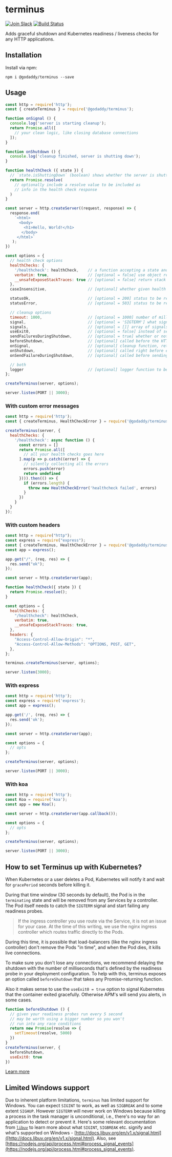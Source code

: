 # terminus

[![Join Slack](https://img.shields.io/badge/Join%20us%20on-Slack-e01563.svg)](https://godaddy-oss-slack.herokuapp.com/)
[![Build Status](https://github.com/godaddy/terminus/actions/workflows/cicd.yml/badge.svg)](https://github.com/godaddy/terminus/actions/workflows/cicd.yml/badge.svg)

Adds graceful shutdown and Kubernetes readiness / liveness checks for any HTTP applications.

## Installation

Install via npm:

```console
npm i @godaddy/terminus --save
```

## Usage

```javascript
const http = require('http');
const { createTerminus } = require('@godaddy/terminus');

function onSignal () {
  console.log('server is starting cleanup');
  return Promise.all([
    // your clean logic, like closing database connections
  ]);
}

function onShutdown () {
  console.log('cleanup finished, server is shutting down');
}

function healthCheck ({ state }) {
  // `state.isShuttingDown` (boolean) shows whether the server is shutting down or not
  return Promise.resolve(
    // optionally include a resolve value to be included as
    // info in the health check response
  )
}

const server = http.createServer((request, response) => {
  response.end(
    `<html>
      <body>
        <h1>Hello, World!</h1>
       </body>
     </html>`
   );
})

const options = {
  // health check options
  healthChecks: {
    '/healthcheck': healthCheck,    // a function accepting a state and returning a promise indicating service health,
    verbatim: true,                 // [optional = false] use object returned from /healthcheck verbatim in response,
    __unsafeExposeStackTraces: true // [optional = false] return stack traces in error response if healthchecks throw errors
  },
  caseInsensitive,                  // [optional] whether given health checks routes are case insensitive (defaults to false)

  statusOk,                         // [optional = 200] status to be returned for successful healthchecks
  statusError,                      // [optional = 503] status to be returned for unsuccessful healthchecks

  // cleanup options
  timeout: 1000,                    // [optional = 1000] number of milliseconds before forceful exiting
  signal,                           // [optional = 'SIGTERM'] what signal to listen for relative to shutdown
  signals,                          // [optional = []] array of signals to listen for relative to shutdown
  useExit0,                         // [optional = false] instead of sending the received signal again without beeing catched, the process will exit(0)
  sendFailuresDuringShutdown,       // [optional = true] whether or not to send failure (503) during shutdown
  beforeShutdown,                   // [optional] called before the HTTP server starts its shutdown
  onSignal,                         // [optional] cleanup function, returning a promise (used to be onSigterm)
  onShutdown,                       // [optional] called right before exiting
  onSendFailureDuringShutdown,      // [optional] called before sending each 503 during shutdowns

  // both
  logger                            // [optional] logger function to be called with errors. Example logger call: ('error happened during shutdown', error). See terminus.js for more details.
};

createTerminus(server, options);

server.listen(PORT || 3000);
```

### With custom error messages

```js
const http = require('http');
const { createTerminus, HealthCheckError } = require('@godaddy/terminus');

createTerminus(server, {
  healthChecks: {
    '/healthcheck': async function () {
      const errors = []
      return Promise.all([
        // all your health checks goes here
      ].map(p => p.catch((error) => {
        // silently collecting all the errors
        errors.push(error)
        return undefined
      }))).then(() => {
        if (errors.length) {
          throw new HealthCheckError('healthcheck failed', errors)
        }
      })
    }
  }
});
```

### With custom headers
```js
const http = require("http");
const express = require("express");
const { createTerminus, HealthCheckError } = require('@godaddy/terminus');
const app = express();

app.get("/", (req, res) => {
  res.send("ok");
});

const server = http.createServer(app);

function healthCheck({ state }) {
  return Promise.resolve();
}

const options = {
  healthChecks: {
    "/healthcheck": healthCheck,
    verbatim: true,
    __unsafeExposeStackTraces: true,
  },
  headers: {
    "Access-Control-Allow-Origin": "*",
    "Access-Control-Allow-Methods": "OPTIONS, POST, GET",
  },
};

terminus.createTerminus(server, options);

server.listen(3000);
```

### With express

```javascript
const http = require('http');
const express = require('express');
const app = express();

app.get('/', (req, res) => {
  res.send('ok');
});

const server = http.createServer(app);

const options = {
  // opts
};

createTerminus(server, options);

server.listen(PORT || 3000);
```

### With koa

```javascript
const http = require('http');
const Koa = require('koa');
const app = new Koa();

const server = http.createServer(app.callback());

const options = {
  // opts
};

createTerminus(server, options);

server.listen(PORT || 3000);
```

## How to set Terminus up with Kubernetes?

When Kubernetes or a user deletes a Pod, Kubernetes will notify it and wait for `gracePeriod` seconds before killing it.

During that time window (30 seconds by default), the Pod is in the `terminating` state and will be removed from any Services by a controller.
The Pod itself needs to catch the `SIGTERM` signal and start failing any readiness probes.

> If the ingress controller you use route via the Service, it is not an issue for your case. At the time of this writing, we use the nginx ingress controller which routes traffic directly to the Pods.

During this time, it is possible that load-balancers (like the nginx ingress controller) don't remove the Pods "in time", and when the Pod dies, it kills live connections.

To make sure you don't lose any connections, we recommend delaying the shutdown with the number of milliseconds that's defined by the readiness probe in your deployment configuration.
To help with this, terminus exposes an option called `beforeShutdown` that takes any Promise-returning function.

Also it makes sense to use the `useExit0 = true` option to signal Kubernetes that the container exited gracefully.
Otherwise APM's will send you alerts, in some cases.

```javascript
function beforeShutdown () {
  // given your readiness probes run every 5 second
  // may be worth using a bigger number so you won't
  // run into any race conditions
  return new Promise(resolve => {
    setTimeout(resolve, 5000)
  })
}
createTerminus(server, {
  beforeShutdown,
  useExit0: true
})
```

[Learn more](https://github.com/kubernetes/contrib/issues/1140#issuecomment-231641402)

## Limited Windows support

Due to inherent platform limitations, `terminus` has limited support for Windows.
You can expect `SIGINT` to work, as well as `SIGBREAK` and to some extent `SIGHUP`.
However `SIGTERM` will never work on Windows because killing a process in the task manager is unconditional, i.e., there's no way for an application to detect or prevent it.
Here's some relevant documentation from [`libuv`](https://github.com/libuv/libuv) to learn more about what `SIGINT`, `SIGBREAK` etc. signify and what's supported on Windows - [http://docs.libuv.org/en/v1.x/signal.html]([http://docs.libuv.org/en/v1.x/signal.html).
Also, see [https://nodejs.org/api/process.html#process_signal_events](https://nodejs.org/api/process.html#process_signal_events).
